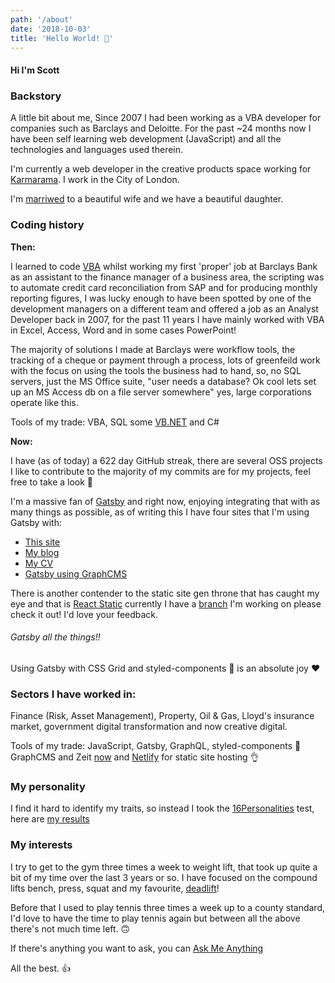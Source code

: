 ```yaml
---
path: '/about'
date: '2018-10-03'
title: 'Hello World! 👋'
---
```


#### Hi I'm Scott

### Backstory

A little bit about me, Since 2007 I had been working as a VBA
developer for companies such as Barclays and Deloitte. For the past
~24 months now I have been self learning web development (JavaScript)
and all the technologies and languages used therein.

I'm currently a web developer in the creative products space working
for [Karmarama]. I work in the City of London.

I'm [marriwed] to a beautiful wife and we have a beautiful daughter.

### Coding history

**Then:**

I learned to code [VBA] whilst working my first 'proper' job at
Barclays Bank as an assistant to the finance manager of a business
area, the scripting was to automate credit card reconciliation from
SAP and for producing monthly reporting figures, I was lucky enough to
have been spotted by one of the development managers on a different
team and offered a job as an Analyst Developer back in 2007, for the
past 11 years I have mainly worked with VBA in Excel, Access, Word and
in some cases PowerPoint!

The majority of solutions I made at Barclays were workflow tools, the
tracking of a cheque or payment through a process, lots of greenfeild
work with the focus on using the tools the business had to hand, so,
no SQL servers, just the MS Office suite, "user needs a database? Ok
cool lets set up an MS Access db on a file server somewhere" yes,
large corporations operate like this.

Tools of my trade: VBA, SQL some [VB.NET] and C#

**Now:**

I have (as of today) a 622 day GitHub streak, there are several OSS
projects I like to contribute to the majority of my commits are for my
projects, feel free to take a look 👀

I'm a massive fan of [Gatsby] and right now, enjoying integrating that
with as many things as possible, as of writing this I have four sites
that I'm using Gatsby with:

- [This site]
- [My blog]
- [My CV]
- [Gatsby using GraphCMS]

There is another contender to the static site gen throne that has
caught my eye and that is [React Static] currently I have a [branch]
I'm working on please check it out! I'd love your feedback.

###### Gatsby all the things!!

Using Gatsby with CSS Grid and styled-components 💅 is an absolute joy
❤️

### Sectors I have worked in:

Finance (Risk, Asset Management), Property, Oil & Gas, Lloyd's
insurance market, government digital transformation and now creative
digital.

Tools of my trade: JavaScript, Gatsby, GraphQL, styled-components 💅
GraphCMS and Zeit [now] and [Netlify] for static site hosting 👌

### My personality

I find it hard to identify my traits, so instead I took the
[16Personalities] test, here are [my results]

### My interests

I try to get to the gym three times a week to weight lift, that took
up quite a bit of my time over the last 3 years or so. I have focused
on the compound lifts bench, press, squat and my favourite,
[deadlift]!

Before that I used to play tennis three times a week up to a county
standard, I'd love to have the time to play tennis again but between
all the above there's not much time left. 🙃

If there's anything you want to ask, you can [Ask Me Anything]

All the best. 👍

<!-- Links -->

[karmarama]: https://karmarama.com
[marriwed]: # 'I know how to spell "married" yes 🙃'
[vba]: https://en.wikipedia.org/wiki/Visual_Basic_for_Applications
[vb.net]: # '💻 💻 💻 💻 💻 💻 💻 💻 💻 '
[now]: https://zeit.co/now
[gatsby]: https://www.gatsbyjs.org/
[teh]: # 'I know how to spell "the", not a typo 🙃'
[this site]: https://scottspence.me
[my blog]: https://blog.scottspence.me
[my cv]: https://cv.scottspence.me
[gatsby using graphcms]:
  https://github.com/spences10/gatsby-using-graphcms
[deadlift]: https://www.youtube.com/watch?v=b8sadCd7Lhc
[react static]: https://react-static.js.org/
[branch]: https://rs-blog-scottspence.netlify.com/
[ask me anything]: https://github.com/spences10/ama
[16personalities]: https://www.16personalities.com/
[my results]: https://www.16personalities.com/profiles/ba01a67248b68
[netlify]: http://netlify.com/
